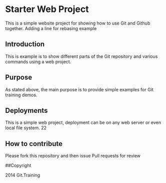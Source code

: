 # Starter Web Project


This is a simple website project for showing how to use Git and Github together. Adding a line for rebasing example

## Introduction

This is example is to show different parts of the Git repository and various commands using a web project.

## Purpose

As stated above, the main purpose is to provide simple examples for Git training demos. 

## Deployments

This is a simple web project, deployment can be on any web server or even local file system. 22

## How to contribute

Please fork this repository and then issue Pull requests for review

##Copyright

2014 Git.Training